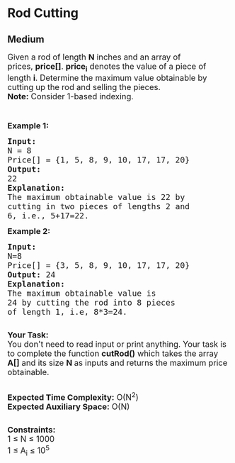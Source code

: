 # Rod Cutting
## Medium
<div class="problems_problem_content__Xm_eO"><p><span style="font-size:18px">Given a rod of length <strong>N</strong> inches and an array of prices,&nbsp;<strong>price[]</strong>. <strong>price<sub>i</sub></strong>&nbsp;denotes the value of a piece of length <strong>i</strong>.&nbsp;Determine the maximum value obtainable by cutting up the rod and selling the pieces.<br>
<strong>Note:</strong>&nbsp;Consider 1-based indexing.</span></p>

<p>&nbsp;</p>

<p><span style="font-size:18px"><strong>Example 1:</strong></span></p>

<pre style="position: relative;"><span style="font-size:18px"><strong>Input:</strong>
N = 8
Price[] = {1, 5, 8, 9, 10, 17, 17, 20}
<strong>Output:</strong>
22</span>
<strong><span style="font-size:18px">Explanation:
</span></strong><span style="font-size:18px">The maximum obtainable value is 22 by
cutting in two pieces of lengths 2 and 
6, i.e., 5+17=22.</span>
<div class="open_grepper_editor" title="Edit &amp; Save To Grepper"></div></pre>

<p><strong><span style="font-size:18px">Example 2:</span></strong></p>

<pre style="position: relative;"><span style="font-size:18px"><strong>Input:</strong>
N=8
Price[] = {3, 5, 8, 9, 10, 17, 17, 20}
<strong>Output:</strong> 24
<strong>Explanation: </strong>
The maximum obtainable value is 
24 by cutting the rod into 8 pieces 
of length 1, i.e, 8*3=24. </span><div class="open_grepper_editor" title="Edit &amp; Save To Grepper"></div></pre>

<p><br>
<span style="font-size:18px"><strong>Your Task:&nbsp;&nbsp;</strong><br>
You don't need to read input or print anything. Your task is to complete the function <strong>cutRod()</strong>&nbsp;which takes the array <strong>A[]</strong> and its size <strong>N</strong><strong> </strong>as inputs and returns the maximum price obtainable.</span></p>

<p><br>
<span style="font-size:18px"><strong>Expected Time Complexity:</strong> O(N<sup>2</sup>)<br>
<strong>Expected Auxiliary Space:</strong> O(N)</span></p>

<p><br>
<span style="font-size:18px"><strong>Constraints:</strong><br>
1 ≤ N ≤ 1000<br>
1 ≤ A<sub>i</sub> ≤ 10<sup>5</sup></span></p>
</div>